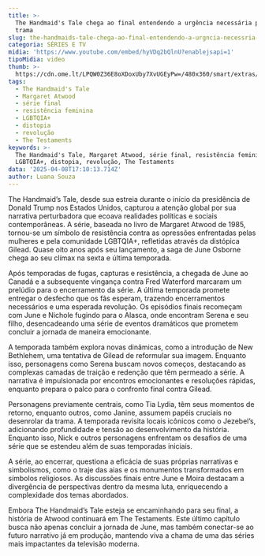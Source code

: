 ```yaml
---
title: >-
  The Handmaid's Tale chega ao final entendendo a urgência necessária para a
  trama
slug: the-handmaids-tale-chega-ao-final-entendendo-a-urgncia-necessria-para-a-trama
categoria: SÉRIES E TV
midia: 'https://www.youtube.com/embed/hyVDq2bQlnU?enablejsapi=1'
tipoMidia: video
thumb: >-
  https://cdn.ome.lt/LPQW0Z36E8oXDoxUby7XvUGEyPw=/480x360/smart/extras/conteudos/handmaids-tale-capa.jpg
tags:
  - The Handmaid's Tale
  - Margaret Atwood
  - série final
  - resistência feminina
  - LGBTQIA+
  - distopia
  - revolução
  - The Testaments
keywords: >-
  The Handmaid's Tale, Margaret Atwood, série final, resistência feminina,
  LGBTQIA+, distopia, revolução, The Testaments
data: '2025-04-08T17:10:13.714Z'
author: Luana Souza
---
```


The Handmaid’s Tale, desde sua estreia durante o início da presidência de Donald Trump nos Estados Unidos, capturou a atenção global por sua narrativa perturbadora que ecoava realidades políticas e sociais contemporâneas. A série, baseada no livro de Margaret Atwood de 1985, tornou-se um símbolo de resistência contra as opressões enfrentadas pelas mulheres e pela comunidade LGBTQIA+, refletidas através da distópica Gilead. Quase oito anos após seu lançamento, a saga de June Osborne chega ao seu clímax na sexta e última temporada. 

Após temporadas de fugas, capturas e resistência, a chegada de June ao Canadá e a subsequente vingança contra Fred Waterford marcaram um prelúdio para o encerramento da série. A última temporada promete entregar o desfecho que os fãs esperam, trazendo encerramentos necessários e uma esperada revolução. Os episódios finais recomeçam com June e Nichole fugindo para o Alasca, onde encontram Serena e seu filho, desencadeando uma série de eventos dramáticos que prometem concluir a jornada de maneira emocionante. 

A temporada também explora novas dinâmicas, como a introdução de New Bethlehem, uma tentativa de Gilead de reformular sua imagem. Enquanto isso, personagens como Serena buscam novos começos, destacando as complexas camadas de traição e redenção que têm permeado a série. A narrativa é impulsionada por encontros emocionantes e resoluções rápidas, enquanto prepara o palco para o confronto final contra Gilead. 

Personagens previamente centrais, como Tia Lydia, têm seus momentos de retorno, enquanto outros, como Janine, assumem papéis cruciais no desenrolar da trama. A temporada revisita locais icônicos como o Jezebel’s, adicionando profundidade e tensão ao desenvolvimento da história. Enquanto isso, Nick e outros personagens enfrentam os desafios de uma série que se estendeu além de suas temporadas iniciais. 

A série, ao encerrar, questiona a eficácia de suas próprias narrativas e simbolismos, como o traje das aias e os monumentos transformados em símbolos religiosos. As discussões finais entre June e Moira destacam a divergência de perspectivas dentro da mesma luta, enriquecendo a complexidade dos temas abordados. 

Embora The Handmaid’s Tale esteja se encaminhando para seu final, a história de Atwood continuará em The Testaments. Este último capítulo busca não apenas concluir a jornada de June, mas também conectar-se ao futuro narrativo já em produção, mantendo viva a chama de uma das séries mais impactantes da televisão moderna.
